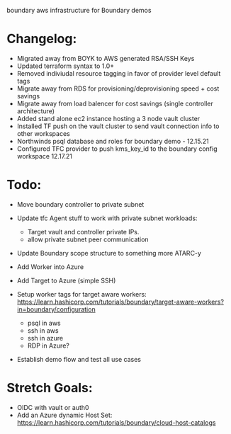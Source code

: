boundary aws infrastructure for Boundary demos

Changelog:
===
- Migrated away from BOYK to AWS generated RSA/SSH Keys
- Updated terraform syntax to 1.0+
- Removed indiviudal resource tagging in favor of provider level default tags
- Migrate away from RDS for provisioning/deprovisioning speed + cost savings
- Migrate away from load balencer for cost savings (single controller architecture)
- Added stand alone ec2 instance hosting a 3 node vault cluster 
- Installed TF push on the vault cluster to send vault connection info to other workspaces
- Northwinds psql database and roles for boundary demo - 12.15.21
- Configured TFC provider to push kms_key_id to the boundary config workspace 12.17.21

Todo:
===
- Move boundary controller to private subnet
- Update tfc Agent stuff to work with private subnet workloads: 
    - Target vault and controller private IPs.
    - allow private subnet peer communication
- Update Boundary scope structure to something more ATARC-y
- Add Worker into Azure
- Add Target to Azure (simple SSH)
- Setup worker tags for target aware workers: https://learn.hashicorp.com/tutorials/boundary/target-aware-workers?in=boundary/configuration
    - psql in aws
    - ssh in aws
    - ssh in azure
    - RDP in Azure? 

- Establish demo flow and test all use cases

Stretch Goals:
===
- OIDC with vault or auth0
- Add an Azure dynamic Host Set: https://learn.hashicorp.com/tutorials/boundary/cloud-host-catalogs
